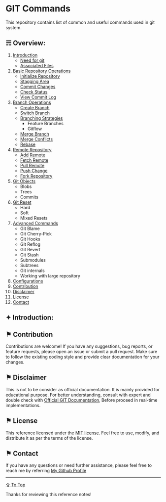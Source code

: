 # GIT Commands

This repository contains list of common and useful commands used in git system.

## &#9780; Overview:
1. [Introduction](./docs/introduction.md)
	- [Need for git](./docs/introduction.md#-need-for-git)
	- [Associated Files](./docs/introduction.md#-associated-files)
2. [Basic Repository Operations](#-basic-repository-operations)
	- [Initialize Repository](#-initialize-repository)
	- [Stagging Area](#-stagging-area)
	- [Commit Changes](#-commit-changes)
	- [Check Status](#-check-status)
	- [View Commit Log](#-view-commit-log)
3. [Branch Operations](#-branch-operations)
	- [Create Branch](#-create-branch)
	- [Switch Branch](#-swtich-branch)
	- [Branching Strategies](#-branching-strategies)
		- Feature Branches
		- Gitflow
	- [Merge Branch](#-merge-branch)
	- [Merge Conflicts](#-merge-conflicts)
	- [Rebase](#-rebase)
4. [Remote Repository](#-remote-repository)
	- [Add Remote](#-add-remote)
	- [Fetch Remote](#-fetch-remote)
	- [Pull Remote](#-pull-remote)
	- [Push Change](#-push-changes)
	- [Fork Repository](#-fork-repository)
5. [Git Objects](#-git-objects)
	- Blobs
	- Trees
	- Commits
6. [Git Reset](#-git-reset)
	- Hard
	- Soft
	- Mixed Resets	
7. [Advanced Commands](#-advanced-commands)
	- Git Blame
	- Git Cherry-Pick
	- Git Hooks
	- Git Reflog
	- Git Revert
	- Git Stash
	- Submodules
	- Subtrees
	- Git internals
	- Working with large repository
8. [Configurations](#-configurations)
9. [Contribution](#-contribution)
10. [Disclaimer](#-disclaimer)
11. [License](#-license)
12. [Contact](#-contact)

## &#10022; Introduction:



## &#9873; Contribution
Contributions are welcome! If you have any suggestions, bug reports, or feature requests, please open an issue or submit a pull request. Make sure to follow the existing coding style and provide clear documentation for your changes.

## &#9873; Disclaimer
This is not to be consider as official documentation. It is mainly provided for educational purpose. For better understanding, consult with expert and double check with [Official GIT Documentation](#), Before proceed in real-time implementations.

## &#9873; License
This reference licensed under the [MIT license](LICENSE). Feel free to use, modify, and distribute it as per the terms of the license.

## &#9873; Contact
If you have any questions or need further assistance, please feel free to reach me by referring [My Github Profile](https://github.com/ag-sanjjeev/)

---
[&#8682; To Top](#git-commands)

Thanks for reviewing this reference notes!